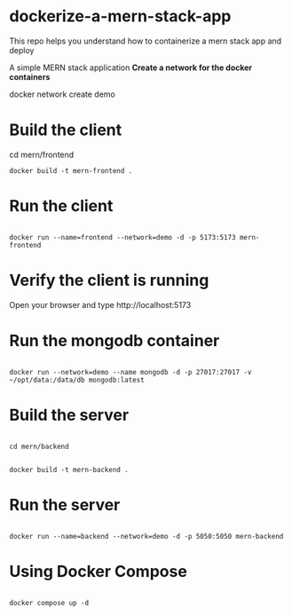 # dockerize-a-mern-stack-app
This repo helps you understand how to containerize a mern stack app and deploy

A simple MERN stack application
**Create a network for the docker containers**

docker network create demo

# **Build the client**

cd mern/frontend

<pre><code>docker build -t mern-frontend .</code></pre>

# **Run the client**

<pre><code>
docker run --name=frontend --network=demo -d -p 5173:5173 mern-frontend
</code></pre>

# **Verify the client is running**

Open your browser and type http://localhost:5173

# **Run the mongodb container**

<pre><code>
docker run --network=demo --name mongodb -d -p 27017:27017 -v ~/opt/data:/data/db mongodb:latest
</code></pre>

# **Build the server**

<pre><code>
cd mern/backend
</code></pre>

<pre><code>
docker build -t mern-backend .
</code></pre>

# **Run the server**

<pre><code>
docker run --name=backend --network=demo -d -p 5050:5050 mern-backend
</code></pre>

# **Using Docker Compose**

<pre><code>
docker compose up -d
</code></pre>
